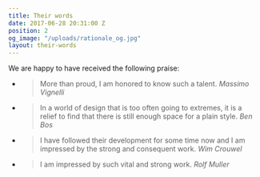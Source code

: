 ```yaml
---
title: Their words
date: 2017-06-28 20:31:00 Z
position: 2
og_image: "/uploads/rationale_og.jpg"
layout: their-words
---
```


We are happy to have received the following praise:


- > More than proud, I am honored to know such a talent.
<cite>Massimo Vignelli</cite>

- > In a world of design that is too often going to extremes, it is a relief to find that there is still enough space for a plain style.
<cite>Ben Bos</cite>

- >I have followed their development for some time now and I am impressed by the strong and consequent work.
<cite>Wim Crouwel</cite>

- >I am impressed by such vital and strong work.
<cite>Rolf Muller</cite>


